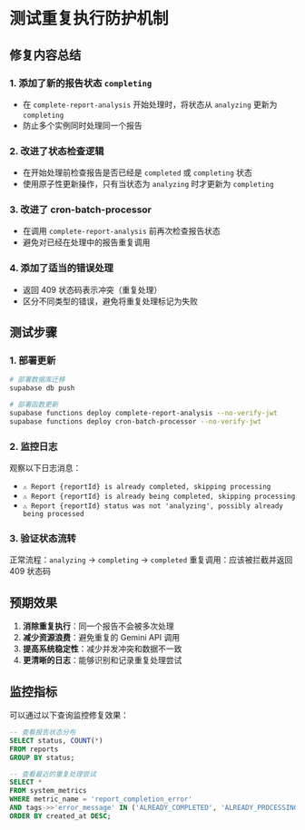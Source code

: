 # 测试重复执行防护机制

## 修复内容总结

### 1. 添加了新的报告状态 `completing`
- 在 `complete-report-analysis` 开始处理时，将状态从 `analyzing` 更新为 `completing`
- 防止多个实例同时处理同一个报告

### 2. 改进了状态检查逻辑
- 在开始处理前检查报告是否已经是 `completed` 或 `completing` 状态
- 使用原子性更新操作，只有当状态为 `analyzing` 时才更新为 `completing`

### 3. 改进了 cron-batch-processor
- 在调用 `complete-report-analysis` 前再次检查报告状态
- 避免对已经在处理中的报告重复调用

### 4. 添加了适当的错误处理
- 返回 409 状态码表示冲突（重复处理）
- 区分不同类型的错误，避免将重复处理标记为失败

## 测试步骤

### 1. 部署更新
```bash
# 部署数据库迁移
supabase db push

# 部署函数更新
supabase functions deploy complete-report-analysis --no-verify-jwt
supabase functions deploy cron-batch-processor --no-verify-jwt
```

### 2. 监控日志
观察以下日志消息：
- `⚠️ Report {reportId} is already completed, skipping processing`
- `⚠️ Report {reportId} is already being completed, skipping processing`
- `⚠️ Report {reportId} status was not 'analyzing', possibly already being processed`

### 3. 验证状态流转
正常流程：`analyzing` → `completing` → `completed`
重复调用：应该被拦截并返回 409 状态码

## 预期效果

1. **消除重复执行**：同一个报告不会被多次处理
2. **减少资源浪费**：避免重复的 Gemini API 调用
3. **提高系统稳定性**：减少并发冲突和数据不一致
4. **更清晰的日志**：能够识别和记录重复处理尝试

## 监控指标

可以通过以下查询监控修复效果：

```sql
-- 查看报告状态分布
SELECT status, COUNT(*) 
FROM reports 
GROUP BY status;

-- 查看最近的重复处理尝试
SELECT * 
FROM system_metrics 
WHERE metric_name = 'report_completion_error' 
AND tags->>'error_message' IN ('ALREADY_COMPLETED', 'ALREADY_PROCESSING')
ORDER BY created_at DESC;
```
